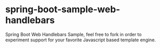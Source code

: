 # spring-boot-sample-web-handlebars
Spring Boot Web Handlebars Sample, feel free to fork in order to experiment support for your
favorite Javascript based template engine.
